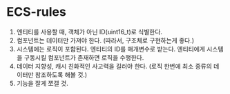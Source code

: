 # ECS-rules

1. 엔티티를 사용할 때, 객체가 아닌 ID(uint16_t)로 식별한다.
2. 컴포넌트는 데이터만 가져야 한다. (따라서, 구조체로 구현하는게 좋다.)
3. 시스템에는 로직이 포함된다. 엔티티의 ID를 매개변수로 받는다. 엔티티에게 시스템을 구동시킬 컴포넌트가 존재하면 로직을 수행한다.
4. 데이터 지향성, 캐시 친화적인 사고력을 길러야 한다. (로직 한번에 최소 종류의 데이터만 참조하도록 해볼 것.)
5. 기능을 잘게 쪼갤 것.
